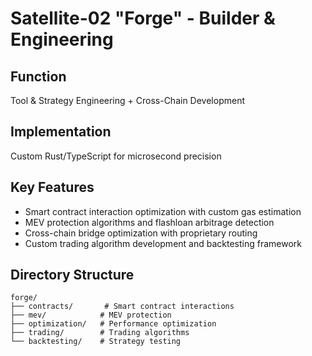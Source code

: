 # Satellite-02 "Forge" - Builder & Engineering

## Function
Tool & Strategy Engineering + Cross-Chain Development

## Implementation
Custom Rust/TypeScript for microsecond precision

## Key Features
- Smart contract interaction optimization with custom gas estimation
- MEV protection algorithms and flashloan arbitrage detection
- Cross-chain bridge optimization with proprietary routing
- Custom trading algorithm development and backtesting framework

## Directory Structure
```
forge/
├── contracts/       # Smart contract interactions
├── mev/            # MEV protection
├── optimization/   # Performance optimization
├── trading/        # Trading algorithms
└── backtesting/    # Strategy testing
```